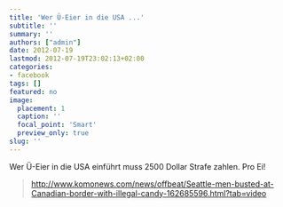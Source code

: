 ```yaml
---
title: 'Wer Ü-Eier in die USA ...'
subtitle: ''
summary: ''
authors: ["admin"]
date: 2012-07-19
lastmod: 2012-07-19T23:02:13+02:00
categories:
- facebook
tags: []
featured: no
image:
  placement: 1
  caption: ''
  focal_point: 'Smart'
  preview_only: true
slug: ''
---
```

Wer Ü-Eier in die USA einführt muss 2500 Dollar Strafe zahlen. Pro Ei!
> http://www.komonews.com/news/offbeat/Seattle-men-busted-at-Canadian-border-with-illegal-candy-162685596.html?tab=video

